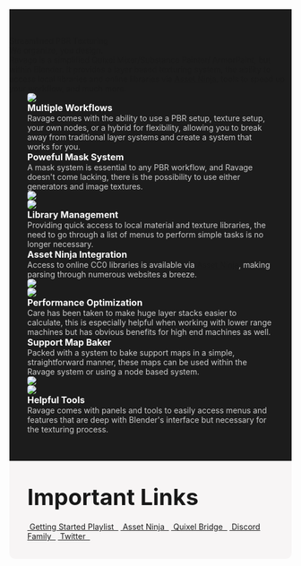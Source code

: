 <div class="main-content">
    <!-- Header Area -->
    <div style="
      background-color: #1c1c1c;
      background-position: top;
      padding-top: 48px;
      padding-bottom: 48px;">
        <!-- Heading -->
        <div class="heading">Streamlined PBR Texturing</div>
        <!-- Sub-Heading -->
        <div class="sub-heading">We organize, you design.</div>
        <!-- Product Description -->
        <div class="description">Ravage is a simplified Quixel Mixer/Substance Painter/ ArmorPaint, but within Blender. It provides
            a layer based texturing system, the ability to access local libraries and online libraries
            via <a href="https://assetninja.art/" target="_blank">Asset Ninja</a>, tools to speed up
            your workflow, and much more.</div>
        <!-- Feature Cards -->
        <div style="
        background-color: #1c1c1c;
        background-position: top;
        padding-top: 0px;
        padding-bottom: 0px;
        padding-left: 32px;
        padding-right: 32px;">
            <!-- Card 1 -->
            <div class="card">
                <div><img src="https://s3.amazonaws.com/markets-rails/uploads%2F1610446404071-001+Multiple+Workflows.gif"
                    style="border-radius: 5px;" class="fr-fic fr-dii"></div>
                <div class="card-right">
                    <div style="color: white; font-weight: bold; font-size: 16px;">Multiple Workflows</div>
                    <div style="color: #cccccc;">Ravage comes with the ability to use a PBR setup, texture setup, your own nodes,
                        or a hybrid for flexibility, allowing you to break away from traditional layer
                        systems and create a system that works for you.</div>
                </div>
            </div>
            <!-- Card 2 -->
            <div class="card">
                <div class="card-left">
                    <div style="color: white; font-weight: bold; font-size: 16px;">Poweful Mask System</div>
                    <div style="color: #cccccc;">A mask system is essential to any PBR workflow, and Ravage doesn't come lacking,
                        there is the possibility to use either generators and image textures.</div>
                </div>
                <div><img src="https://s3.amazonaws.com/markets-rails/uploads%2F1610446432126-002+Powerful+Mask+System.gif"
                    style="border-radius: 5px;" class="fr-fic fr-dii"></div>
            </div>
            <!-- Card 3 -->
            <div class="card">
                <div><img src="https://s3.amazonaws.com/markets-rails/uploads%2F1610446458407-003+Library+Management.gif"
                    style="border-radius: 5px;" class="fr-fic fr-dii"></div>
                <div class="card-right">
                    <div style="color: white; font-weight: bold; font-size: 16px;">Library Management</div>
                    <div style="color: #cccccc;">Providing quick access to local material and texture libraries, the need to go through
                        a list of menus to perform simple tasks is no longer necessary.</div>
                </div>
            </div>
            <!-- Card 4 -->
            <div class="card">
                <div class="card-left">
                    <div style="color: white; font-weight: bold; font-size: 16px;">Asset Ninja Integration</div>
                    <div style="color: #cccccc;">Access to online CC0 libraries is available via <a href="https://assetninja.art/"
                        target="_blank">Asset Ninja</a>, making parsing through numerous websites a breeze.</div>
                </div>
                <div><img src="https://s3.amazonaws.com/markets-rails/uploads%2F1610446484750-004+Asset+Ninja+Integration.gif"
                    style="border-radius: 5px;" class="fr-fic fr-dii"></div>
            </div>
            <!-- Card 5 -->
            <div class="card">
                <div><img src="https://s3.amazonaws.com/markets-rails/uploads%2F1610446514718-005+Performance+Optimizations.gif"
                    style="border-radius: 5px;" class="fr-fic fr-dii"></div>
                <div class="card-right">
                    <div style="color: white; font-weight: bold; font-size: 16px;">Performance Optimization</div>
                    <div style="color: #cccccc;">Care has been taken to make huge layer stacks easier to calculate, this is especially
                        helpful when working with lower range machines but has obvious benefits for high
                        end machines as well.</div>
                </div>
            </div>
            <!-- Card 6 -->
            <div class="card">
                <div class="card-left">
                    <div style="color: white; font-weight: bold; font-size: 16px;">Support Map Baker</div>
                    <div style="color: #cccccc;">Packed with a system to bake support maps in a simple, straightforward manner, these
                        maps can be used within the Ravage system or using a node based system.</div>
                </div>
                <div><img src="https://s3.amazonaws.com/markets-rails/uploads%2F1610446539589-006+Support+Map+Baker.gif"
                    style="border-radius: 5px;" class="fr-fic fr-dii"></div>
            </div>
            <!-- Card 7 -->
            <div class="card">
                <div><img src="https://s3.amazonaws.com/markets-rails/uploads%2F1610446564358-007+Helpful+Tools.gif"
                    style="border-radius: 5px;" class="fr-fic fr-dii"></div>
                <div class="card-right">
                    <div style="color: white; font-weight: bold; font-size: 16px;">Helpful Tools</div>
                    <div style="color: #cccccc;">Ravage comes with panels and tools to easily access menus and features that are deep
                        with Blender's interface but necessary for the texturing process.</div>
                </div>
            </div>
        </div>
    </div>
    <!-- Bottom Section -->
    <div style="
      border-radius: 0px 0px 10px 10px;
      padding-left: 32px;
      padding-right: 32px;
      padding-top: 32px;
      padding-bottom: 32px;
      position: relative;
      background-color: #f7f5f5;">
        <!-- Testimonials -->
        <!-- <div style="
        color: #191919;
        font-size: 40px;
        line-height: 65px;
        font-weight: bold;
        text-align: left;
        margin-bottom: 12px;">Testimonials
        </div>
        <div style="padding-bottom: 24px;">
            <img src="https://markets-rails.s3.amazonaws.com/cache/90b0196887c1bfc1634835fd855ee122.gif"
                style="width: 100%; border-radius: 10px;">
        </div> -->
        <!-- Important Links -->
        <div style="
        color: #191919;
        font-size: 40px;
        line-height: 65px;
        font-weight: bold;
        text-align: left;
        margin-bottom: 12px;">Important Links</div>
        <!-- Getting Started Playlist -->
        <a href="https://youtube.com/playlist?list=PL5Rm7k-ECx_z_LsEXjE1e1Dq12B-urnym"
        class="important-links"
        target="_blank">
        &nbsp;Getting Started Playlist&nbsp;&nbsp;</a>
        <!-- Asset Ninja -->
        <a href="https://assetninja.art"
        class="important-links"
        target="_blank">
        &nbsp;Asset Ninja&nbsp;&nbsp;</a>
        <!-- Quixel Bridge -->
        <a href="https://quixel.com/bridge"
        class="important-links"
        target="_blank">
        &nbsp;Quixel Bridge&nbsp;&nbsp;</a>
        <!-- Getting Started Playlist -->
        <a href="https://discord.com/invite/XWtA2Yxvuw"
        class="important-links"
        target="_blank">
        &nbsp;Discord Family&nbsp;&nbsp;</a>
        <!-- Twitter -->
        <a href="https://twitter.com/thefauxrogue"
        class="important-links"
        target="_blank">
        &nbsp;Twitter&nbsp;&nbsp;</a></div>
</div>
